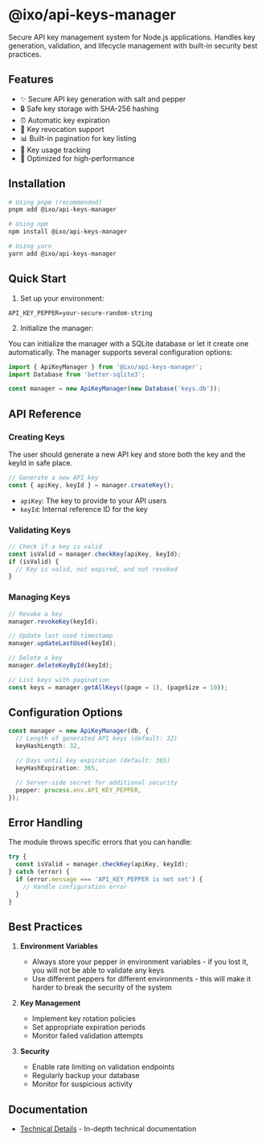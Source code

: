 # @ixo/api-keys-manager

Secure API key management system for Node.js applications. Handles key generation, validation, and lifecycle management with built-in security best practices.

## Features

- ✨ Secure API key generation with salt and pepper
- 🔒 Safe key storage with SHA-256 hashing
- ⏰ Automatic key expiration
- 🔄 Key revocation support
- 📊 Built-in pagination for key listing
- 🎯 Key usage tracking
- 🚀 Optimized for high-performance

## Installation

```bash
# Using pnpm (recommended)
pnpm add @ixo/api-keys-manager

# Using npm
npm install @ixo/api-keys-manager

# Using yarn
yarn add @ixo/api-keys-manager
```

## Quick Start

1. Set up your environment:

```env
API_KEY_PEPPER=your-secure-random-string
```

2. Initialize the manager:

You can initialize the manager with a SQLite database or let it create one automatically. The manager supports several configuration options:

```typescript
import { ApiKeyManager } from '@ixo/api-keys-manager';
import Database from 'better-sqlite3';

const manager = new ApiKeyManager(new Database('keys.db'));
```

## API Reference

### Creating Keys

The user should generate a new API key and store both the key and the keyId in safe place.

```typescript
// Generate a new API key
const { apiKey, keyId } = manager.createKey();
```

- `apiKey`: The key to provide to your API users
- `keyId`: Internal reference ID for the key

### Validating Keys

```typescript
// Check if a key is valid
const isValid = manager.checkKey(apiKey, keyId);
if (isValid) {
  // Key is valid, not expired, and not revoked
}
```

### Managing Keys

```typescript
// Revoke a key
manager.revokeKey(keyId);

// Update last used timestamp
manager.updateLastUsed(keyId);

// Delete a key
manager.deleteKeyById(keyId);

// List keys with pagination
const keys = manager.getAllKeys((page = 1), (pageSize = 10));
```

## Configuration Options

```typescript
const manager = new ApiKeyManager(db, {
  // Length of generated API keys (default: 32)
  keyHashLength: 32,

  // Days until key expiration (default: 365)
  keyHashExpiration: 365,

  // Server-side secret for additional security
  pepper: process.env.API_KEY_PEPPER,
});
```

## Error Handling

The module throws specific errors that you can handle:

```typescript
try {
  const isValid = manager.checkKey(apiKey, keyId);
} catch (error) {
  if (error.message === 'API_KEY_PEPPER is not set') {
    // Handle configuration error
  }
}
```

## Best Practices

1. **Environment Variables**

   - Always store your pepper in environment variables - if you lost it, you will not be able to validate any keys
   - Use different peppers for different environments - this will make it harder to break the security of the system

2. **Key Management**

   - Implement key rotation policies
   - Set appropriate expiration periods
   - Monitor failed validation attempts

3. **Security**
   - Enable rate limiting on validation endpoints
   - Regularly backup your database
   - Monitor for suspicious activity

## Documentation

- [Technical Details](./TECHNICAL.md) - In-depth technical documentation
